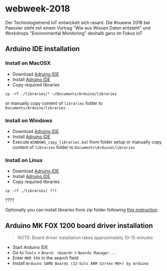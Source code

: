 # webweek-2018
Der Technologietrend IoT entwickelt sich rasant. Die #nueww 2018 bei Paessler steht mit einem Vortrag "Wie aus Wissen Daten entsteht" und Workshops "Environmental Monitoring" deshalb ganz im Fokus IoT


## Arduino IDE installation
### Install on MacOSX

- Download [Adruino IDE](https://www.arduino.cc/download_handler.php)
- Install [Adruino IDE](https://www.arduino.cc/en/Guide/MacOSX)
- Copy required libraries
```console
cp -rf ./libraries/* ~/Documents/Arduino/libraries
```
or manually copy content of `libraries` folder to `Documents/Arduino/libraries`


### Install on Windows
- Download [Adruino IDE](https://www.arduino.cc/download_handler.php)
- Install [Adruino IDE](https://www.arduino.cc/en/Guide/MacOSX)
- Execute `WINDOWS_copy_libraries.bat` from folder setup
  or manually copy content of `libraries` folder to `Documents\Arduino\libraries`



### Install on Linux

- Download [Adruino IDE](https://www.arduino.cc/download_handler.php)
- Install [Adruino IDE](https://www.arduino.cc/download_handler.php?f=/arduino-1.8.7-linux64.tar.xz)
- Copy required libraries
```console
cp -rf ./libraries/ ???
```

????

Optionally you can install libraries from zip folder following [this instruction](https://www.arduino.cc/en/Guide/Libraries#toc4).





## Arduino MK FOX 1200 board driver installation
> NOTE: Board driver installation takes approximately 10-15 minutes

- Start Arduino IDE
- Go to `Tools` > `Board: <board>` > `Boards Manager...`
- Enter `MKR FOX` in the search field
- Install `Arduino SAMD Boards (32-bits ARM Cortex-M0+) by Arduino`
